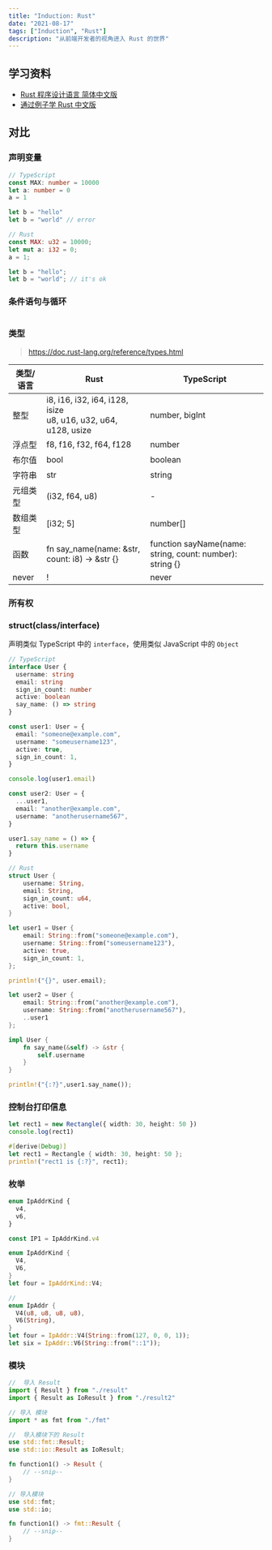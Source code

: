 ```yaml
---
title: "Induction: Rust"
date: "2021-08-17"
tags: ["Induction", "Rust"]
description: "从前端开发者的视角进入 Rust 的世界"
---
```


## 学习资料

- [Rust 程序设计语言 简体中文版](https://kaisery.github.io/trpl-zh-cn/title-page.html)
- [通过例子学 Rust 中文版](https://rustwiki.org/zh-CN/rust-by-example/index.html)

## 对比

### 声明变量

```ts
// TypeScript
const MAX: number = 10000
let a: number = 0
a = 1

let b = "hello"
let b = "world" // error
```

```rust
// Rust
const MAX: u32 = 10000;
let mut a: i32 = 0;
a = 1;

let b = "hello";
let b = "world"; // it's ok
```

### 条件语句与循环

```ts

```

### 类型

> https://doc.rust-lang.org/reference/types.html

| 类型/语言 | Rust                                                                | TypeScript                                               |
| --------- | ------------------------------------------------------------------- | -------------------------------------------------------- |
| 整型      | i8, i16, i32, i64, i128, isize <br/> u8, u16, u32, u64, u128, usize | number, bigInt                                           |
| 浮点型    | f8, f16, f32, f64, f128                                             | number                                                   |
| 布尔值    | bool                                                                | boolean                                                  |
| 字符串    | str                                                                 | string                                                   |
| 元组类型  | (i32, f64, u8)                                                      | -                                                        |
| 数组类型  | [i32; 5]                                                            | number[]                                                 |
| 函数      | fn say_name(name: &str, count: i8) -> &str {}                       | function sayName(name: string, count: number): string {} |
| never     | !                                                                   | never                                                    |

### 所有权

### struct(class/interface)

声明类似 TypeScript 中的 `interface`，使用类似 JavaScript 中的 `Object`

```ts
// TypeScript
interface User {
  username: string
  email: string
  sign_in_count: number
  active: boolean
  say_name: () => string
}

const user1: User = {
  email: "someone@example.com",
  username: "someusername123",
  active: true,
  sign_in_count: 1,
}

console.log(user1.email)

const user2: User = {
  ...user1,
  email: "another@example.com",
  username: "anotherusername567",
}

user1.say_name = () => {
  return this.username
}
```

```rust
// Rust
struct User {
    username: String,
    email: String,
    sign_in_count: u64,
    active: bool,
}

let user1 = User {
    email: String::from("someone@example.com"),
    username: String::from("someusername123"),
    active: true,
    sign_in_count: 1,
};

println!("{}", user.email);

let user2 = User {
    email: String::from("another@example.com"),
    username: String::from("anotherusername567"),
    ..user1
};

impl User {
    fn say_name(&self) -> &str {
        self.username
    }
}

println!("{:?}",user1.say_name());

```

### 控制台打印信息

```ts
let rect1 = new Rectangle({ width: 30, height: 50 })
console.log(rect1)
```

```rust
#[derive(Debug)]
let rect1 = Rectangle { width: 30, height: 50 };
println!("rect1 is {:?}", rect1);
```

### 枚举

```ts
enum IpAddrKind {
  v4,
  v6,
}

const IP1 = IpAddrKind.v4
```

```rust
enum IpAddrKind {
  V4,
  V6,
}
let four = IpAddrKind::V4;

//
enum IpAddr {
  V4(u8, u8, u8, u8),
  V6(String),
}
let four = IpAddr::V4(String::from(127, 0, 0, 1));
let six = IpAddr::V6(String::from("::1"));
```

### 模块

```ts
//  导入 Result
import { Result } from "./result"
import { Result as IoResult } from "./result2"

// 导入 模块
import * as fmt from "./fmt"
```

```rust
//  导入模块下的 Result
use std::fmt::Result;
use std::io::Result as IoResult;

fn function1() -> Result {
    // --snip--
}

// 导入模块
use std::fmt;
use std::io;

fn function1() -> fmt::Result {
    // --snip--
}

```

